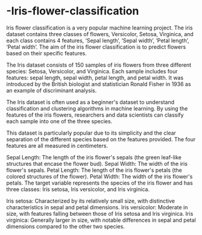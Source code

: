 # -Iris-flower-classification
Iris flower classification is a very popular machine learning project. The iris dataset contains three classes of flowers, Versicolor, Setosa, Virginica, and each class contains 4 features, ‘Sepal length’, ‘Sepal width’, ‘Petal length’, ‘Petal width’. The aim of the iris flower classification is to predict flowers based on their specific features.

The Iris dataset consists of 150 samples of iris flowers from three different species: Setosa, Versicolor, and Virginica. Each sample includes four features: sepal length, sepal width, petal length, and petal width. It was introduced by the British biologist and statistician Ronald Fisher in 1936 as an example of discriminant analysis.

The Iris dataset is often used as a beginner's dataset to understand classification and clustering algorithms in machine learning. By using the features of the iris flowers, researchers and data scientists can classify each sample into one of the three species.

This dataset is particularly popular due to its simplicity and the clear separation of the different species based on the features provided. The four features are all measured in centimeters.

Sepal Length: The length of the iris flower's sepals (the green leaf-like structures that encase the flower bud).
Sepal Width: The width of the iris flower's sepals.
Petal Length: The length of the iris flower's petals (the colored structures of the flower).
Petal Width: The width of the iris flower's petals.
The target variable represents the species of the iris flower and has three classes: Iris setosa, Iris versicolor, and Iris virginica.

Iris setosa: Characterized by its relatively small size, with distinctive characteristics in sepal and petal dimensions.
Iris versicolor: Moderate in size, with features falling between those of Iris setosa and Iris virginica.
Iris virginica: Generally larger in size, with notable differences in sepal and petal dimensions compared to the other two species.
